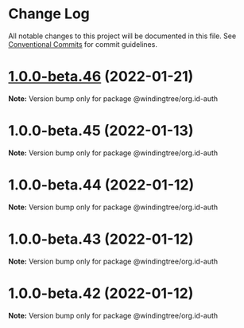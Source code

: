 # Change Log

All notable changes to this project will be documented in this file.
See [Conventional Commits](https://conventionalcommits.org) for commit guidelines.

# [1.0.0-beta.46](https://github.com/windingtree/org.id-sdk/compare/v1.0.0-beta.45...v1.0.0-beta.46) (2022-01-21)

**Note:** Version bump only for package @windingtree/org.id-auth





# 1.0.0-beta.45 (2022-01-13)

**Note:** Version bump only for package @windingtree/org.id-auth





# 1.0.0-beta.44 (2022-01-12)

**Note:** Version bump only for package @windingtree/org.id-auth





# 1.0.0-beta.43 (2022-01-12)

**Note:** Version bump only for package @windingtree/org.id-auth





# 1.0.0-beta.42 (2022-01-12)

**Note:** Version bump only for package @windingtree/org.id-auth

